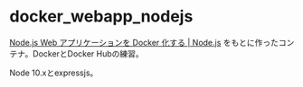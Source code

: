 # docker_webapp_nodejs

[Node.js Web アプリケーションを Docker 化する | Node.js](https://nodejs.org/ja/docs/guides/nodejs-docker-webapp/)
をもとに作ったコンテナ。DockerとDocker Hubの練習。

Node 10.xとexpressjs。
